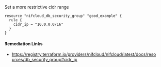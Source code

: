 
Set a more restrictive cidr range

```hcl
resource "nifcloud_db_security_group" "good_example" {
  rule {
    cidr_ip = "10.0.0.0/16"
  }
}
```

#### Remediation Links
 - https://registry.terraform.io/providers/nifcloud/nifcloud/latest/docs/resources/db_security_group#cidr_ip

